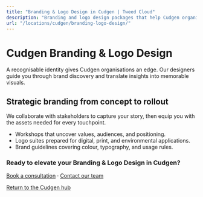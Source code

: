 ```yaml
---
title: "Branding & Logo Design in Cudgen | Tweed Cloud"
description: "Branding and logo design packages that help Cudgen organisations stand out."
url: "/locations/cudgen/branding-logo-design/"
---
```


# Cudgen Branding & Logo Design

A recognisable identity gives Cudgen organisations an edge. Our designers guide you through brand discovery and translate insights into memorable visuals.

## Strategic branding from concept to rollout

We collaborate with stakeholders to capture your story, then equip you with the assets needed for every touchpoint.

- Workshops that uncover values, audiences, and positioning.
- Logo suites prepared for digital, print, and environmental applications.
- Brand guidelines covering colour, typography, and usage rules.

### Ready to elevate your Branding & Logo Design in Cudgen?

[Book a consultation](/consultation/) · [Contact our team](/contact/)

[Return to the Cudgen hub](/locations/cudgen/)
